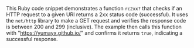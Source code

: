 This Ruby code snippet demonstrates a function `rc2xx?` that checks if an HTTP request to a given URI returns a 2xx status code (successful). It uses the `net/http` library to make a GET request and verifies the response code is between 200 and 299 (inclusive). The example then calls this function with "https://yumayx.github.io/" and confirms it returns `true`, indicating a successful response.